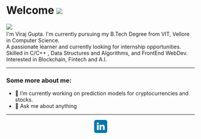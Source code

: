 # Welcome <img src="https://tenor.com/view/baby-yoda-so-cute-the-mandalorian-hello-hi-gif-16772776" width="50">
![](https://komarev.com/ghpvc/?username=Viraj24Gupta&color=47ccb3) 
<BR/>I'm Viraj Gupta. I'm currently pursuing my B.Tech Degree from VIT, Vellore in Computer Science. <BR/>A passionate learner and currently looking for internship opportunities.
<BR/>Skilled in C/C++ , Data Structures and Algorithms, and FrontEnd WebDev.
Interested in Blockchain, Fintech and A.I.<hr>
### Some more about me:
- 🔭 I’m currently working on prediction models for cryptocurrencies and stocks.
- 💬 Ask me about anything
<hr><p align = "center">
<a href = https://www.linkedin.com/in/viraj-gupta/ target='blank'> <img src=https://github.com/edent/SuperTinyIcons/blob/master/images/svg/linkedin.svg height='35' weight='35'/></a>
